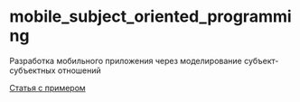 # mobile_subject_oriented_programming
Разработка мобильного приложения через моделирование субъект-субъектных отношений

[Статья с примером](article_with_example.md)
